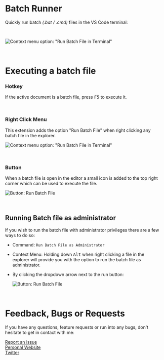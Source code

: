 # Batch Runner

Quickly run batch *(.bat / .cmd)* files in the VS Code terminal:

<br>

![Context menu option: "Run Batch File in Terminal"](https://github.com/nils-soderman/vscode-batch-runner/blob/main/media/demo/demo-exec.gif?raw=true)

<br>

# Executing a batch file

### Hotkey
If the active document is a batch file, press <kbd>F5</kbd> to execute it.

<br>

### Right Click Menu
This extension adds the option "Run Batch File" when right clicking any batch file in the explorer.

![Context menu option: "Run Batch File in Terminal"](https://github.com/nils-soderman/vscode-batch-runner/blob/main/media/demo/demo-context-menu.jpg?raw=true)


<br>

### Button
When a batch file is open in the editor a small icon is added to the top right corner which can be used to execute the file.

![Button: Run Batch File](https://github.com/nils-soderman/vscode-batch-runner/blob/main/media/demo/demo-exec-button.jpg?raw=true)


<br>

## Running Batch file as administrator

If you wish to run the batch file with administrator privileges there are a few ways to do so: 

* Command: `Run Batch File as Administrator`

* Context Menu: Holding down <kbd>Alt</kbd> when right clicking a file in the explorer will provide you with the option to run the batch file as administrator.

* By clicking the dropdown arrow next to the run button:

    ![Button: Run Batch File](https://github.com/nils-soderman/vscode-batch-runner/blob/main/media/demo/demo-exec-button-admin.jpg?raw=true)

<br>

# Feedback, Bugs or Requests

If you have any questions, feature requests or run into any bugs, don't hesitate to get in contact with me:

[Report an issue](https://github.com/nils-soderman/vscode-batch-runner/issues "Report a bug on the GitHub repository")<br>
[Personal Website](https://nilssoderman.com)<br>
[Twitter](https://twitter.com/nilssoderman "@nilssoderman")
